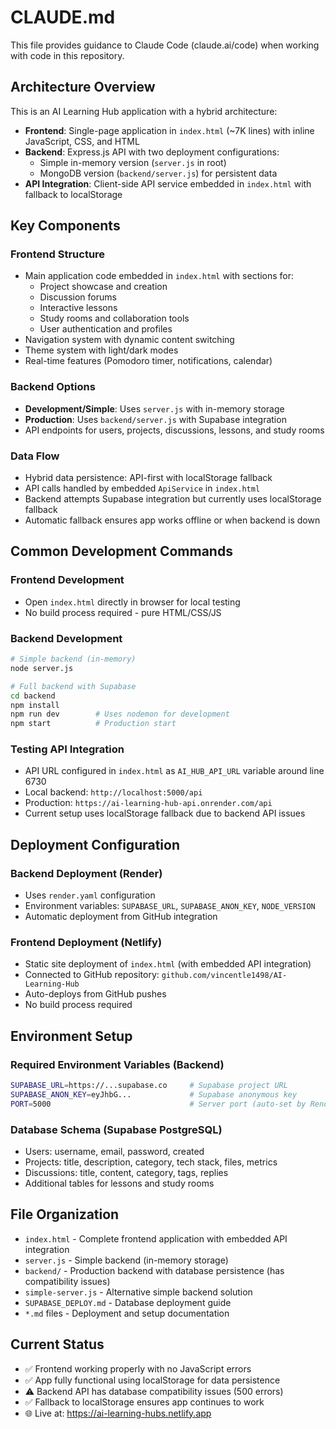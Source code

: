 # CLAUDE.md

This file provides guidance to Claude Code (claude.ai/code) when working with code in this repository.

## Architecture Overview

This is an AI Learning Hub application with a hybrid architecture:

- **Frontend**: Single-page application in `index.html` (~7K lines) with inline JavaScript, CSS, and HTML
- **Backend**: Express.js API with two deployment configurations:
  - Simple in-memory version (`server.js` in root) 
  - MongoDB version (`backend/server.js`) for persistent data
- **API Integration**: Client-side API service embedded in `index.html` with fallback to localStorage

## Key Components

### Frontend Structure
- Main application code embedded in `index.html` with sections for:
  - Project showcase and creation
  - Discussion forums 
  - Interactive lessons
  - Study rooms and collaboration tools
  - User authentication and profiles
- Navigation system with dynamic content switching
- Theme system with light/dark modes
- Real-time features (Pomodoro timer, notifications, calendar)

### Backend Options
- **Development/Simple**: Uses `server.js` with in-memory storage
- **Production**: Uses `backend/server.js` with Supabase integration
- API endpoints for users, projects, discussions, lessons, and study rooms

### Data Flow
- Hybrid data persistence: API-first with localStorage fallback
- API calls handled by embedded `ApiService` in `index.html`
- Backend attempts Supabase integration but currently uses localStorage fallback
- Automatic fallback ensures app works offline or when backend is down

## Common Development Commands

### Frontend Development
- Open `index.html` directly in browser for local testing
- No build process required - pure HTML/CSS/JS

### Backend Development
```bash
# Simple backend (in-memory)
node server.js

# Full backend with Supabase
cd backend
npm install
npm run dev        # Uses nodemon for development
npm start          # Production start
```

### Testing API Integration
- API URL configured in `index.html` as `AI_HUB_API_URL` variable around line 6730
- Local backend: `http://localhost:5000/api`
- Production: `https://ai-learning-hub-api.onrender.com/api`
- Current setup uses localStorage fallback due to backend API issues

## Deployment Configuration

### Backend Deployment (Render)
- Uses `render.yaml` configuration
- Environment variables: `SUPABASE_URL`, `SUPABASE_ANON_KEY`, `NODE_VERSION`
- Automatic deployment from GitHub integration

### Frontend Deployment (Netlify)
- Static site deployment of `index.html` (with embedded API integration)
- Connected to GitHub repository: `github.com/vincentle1498/AI-Learning-Hub`
- Auto-deploys from GitHub pushes
- No build process required

## Environment Setup

### Required Environment Variables (Backend)
```bash
SUPABASE_URL=https://...supabase.co     # Supabase project URL
SUPABASE_ANON_KEY=eyJhbG...             # Supabase anonymous key
PORT=5000                               # Server port (auto-set by Render)
```

### Database Schema (Supabase PostgreSQL)
- Users: username, email, password, created
- Projects: title, description, category, tech stack, files, metrics
- Discussions: title, content, category, tags, replies
- Additional tables for lessons and study rooms

## File Organization

- `index.html` - Complete frontend application with embedded API integration
- `server.js` - Simple backend (in-memory storage)
- `backend/` - Production backend with database persistence (has compatibility issues)
- `simple-server.js` - Alternative simple backend solution
- `SUPABASE_DEPLOY.md` - Database deployment guide
- `*.md` files - Deployment and setup documentation

## Current Status

- ✅ Frontend working properly with no JavaScript errors
- ✅ App fully functional using localStorage for data persistence  
- ⚠️ Backend API has database compatibility issues (500 errors)
- ✅ Fallback to localStorage ensures app continues to work
- 🌐 Live at: https://ai-learning-hubs.netlify.app